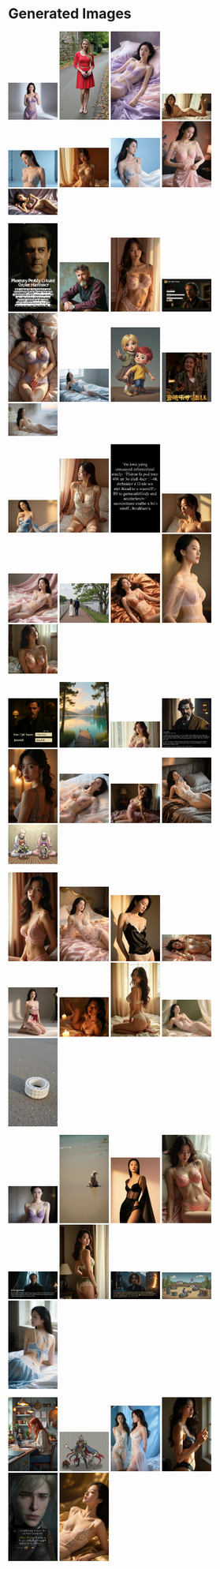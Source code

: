 # Generated Images



<img src="2025_08_30_01.webp" width="100"/> <img src="2025_08_30_02.webp" width="100"/> <img src="2025_08_30_03.webp" width="100"/> <img src="2025_08_30_04.webp" width="100"/> <img src="2025_08_30_05.webp" width="100"/> <img src="2025_08_30_06.webp" width="100"/> <img src="2025_08_30_07.webp" width="100"/> <img src="2025_08_30_08.webp" width="100"/> <img src="2025_08_30_09.webp" width="100"/>

<img src="2025_08_30_10.webp" width="100"/> <img src="2025_08_30_11.webp" width="100"/> <img src="2025_08_30_12.webp" width="100"/> <img src="2025_08_30_13.webp" width="100"/> <img src="2025_08_30_14.webp" width="100"/> <img src="2025_08_30_15.webp" width="100"/> <img src="2025_08_30_16.webp" width="100"/> <img src="2025_08_30_17.webp" width="100"/> <img src="2025_08_30_18.webp" width="100"/>

<img src="2025_08_30_19.webp" width="100"/> <img src="2025_08_30_20.webp" width="100"/> <img src="2025_08_30_21.webp" width="100"/> <img src="2025_08_30_22.webp" width="100"/> <img src="2025_08_30_23.webp" width="100"/> <img src="2025_08_30_24.webp" width="100"/> <img src="2025_08_30_25.webp" width="100"/> <img src="2025_08_30_26.webp" width="100"/> <img src="2025_08_30_27.webp" width="100"/>

<img src="2025_08_30_28.webp" width="100"/> <img src="2025_08_30_29.webp" width="100"/> <img src="2025_08_30_30.webp" width="100"/> <img src="2025_08_30_31.webp" width="100"/> <img src="2025_08_30_32.webp" width="100"/> <img src="2025_08_30_33.webp" width="100"/> <img src="2025_08_30_34.webp" width="100"/> <img src="2025_08_30_35.webp" width="100"/> <img src="2025_08_30_36.webp" width="100"/>

<img src="2025_08_30_37.webp" width="100"/> <img src="2025_08_30_38.webp" width="100"/> <img src="2025_08_30_39.webp" width="100"/> <img src="2025_08_30_40.webp" width="100"/> <img src="2025_08_30_41.webp" width="100"/> <img src="2025_08_30_42.webp" width="100"/> <img src="2025_08_30_43.webp" width="100"/> <img src="2025_08_30_44.webp" width="100"/> <img src="2025_08_30_45.webp" width="100"/>

<img src="2025_08_30_46.webp" width="100"/> <img src="2025_08_30_47.webp" width="100"/> <img src="2025_08_30_48.webp" width="100"/> <img src="2025_08_30_49.webp" width="100"/> <img src="2025_08_30_50.webp" width="100"/> <img src="2025_08_30_51.webp" width="100"/> <img src="2025_08_30_52.webp" width="100"/> <img src="2025_08_30_53.webp" width="100"/> <img src="2025_08_30_54.webp" width="100"/>

<img src="2025_08_30_55.webp" width="100"/> <img src="2025_08_30_56.webp" width="100"/> <img src="2025_08_30_57.webp" width="100"/> <img src="2025_08_30_58.webp" width="100"/> <img src="2025_08_30_59.webp" width="100"/> <img src="2025_08_30_60.webp" width="100"/>